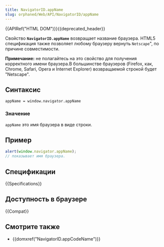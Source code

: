 ```yaml
---
title: NavigatorID.appName
slug: orphaned/Web/API/NavigatorID/appName
---
```


{{APIRef("HTML DOM")}}{{deprecated_header}}

Свойство **`NavigatorID.appName`** возвращает название браузера. HTML5 спецификация также позволяет любому браузеру вернуть `Netscape`", по причине совместимости.

**Примечание:** не полагайтесь на это свойство для получения корректного имени браузера.В большинстве браузеров (Firefox, как, Chrome, Safari, Opera и Internet Explorer) возвращаемой строкой будет "Netscape".

## Синтаксис

```
appName = window.navigator.appName
```

### Значение

`appName` это имя браузера в виде строки.

## Пример

```js
alert(window.navigator.appName);
// показывает имя браузера.
```

## Спецификации

{{Specifications}}

## Доступность в браузере

{{Compat}}

## Смотрите также

- {{domxref("NavigatorID.appCodeName")}}
